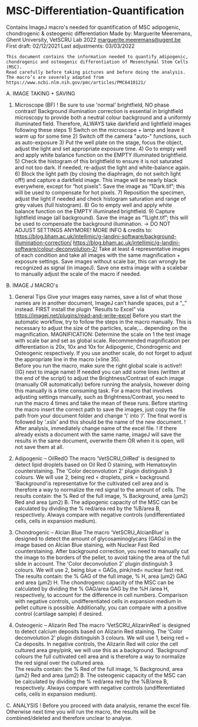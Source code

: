 # MSC-Differentiation-Quantification
Contains ImageJ macro's needed for quantification of MSC adipogenic, chondrogenic &amp; osteogenic differentiation
Made by: 	Marguerite Meeremans, Ghent University, VetSCRU Lab 2022
		marguerite.meeremans@ugent.be
First draft: 		02/12/2021
Last adjustments:	03/03/2022

	This document contains the information needed to quantify adipogenic, chondrogenic and osteogenic differentiation of Mesenchymal Stem Cells (MSC). 
	Read carefully before taking pictures and before doing the analysis.
	The macro’s are severely adapted from https://www.ncbi.nlm.nih.gov/pmc/articles/PMC6410121/

A. IMAGE TAKING + SAVING 
1. Microscope (BF)
	! Be sure to use 'normal' brightfield, NO phase contrast!
	Background illumination correction is essential  in brightfield microscopy to provide both a neutral colour background and a uniformly illuminated field.
		Therefore, ALWAYS take darkfield and lightfield images following these steps
			1) Switch on the microscope + lamp and leave it warm up for some time
			2) Switch off the camera "auto-" functions, such as auto-exposure
			3) Put the well plate on the stage, focus the object, adjust the light and set appropriate exposure time.
			4) Go to empty well and apply white balance function on the EMPTY illuminated brightfield.
			5) Check the histogram of this brightfield to ensure it is not saturated and not too dark. If needed, re-adjust the light and white-balance again.
			6) Block the light path (by closing the diaphragm, do not switch light off!) and capture a darkfield image. 
				This image will be nearly black everywhere, except for “hot pixels”.
				Save the image as “1Dark.tif”; this will be used to compensate for hot pixels.
			7) Reposition the specimen, adjust the light if needed and check histogram saturation and range of grey values (full histogram). 
			8) Go to empty well and apply white balance function on the EMPTY illuminated brightfield.
			9) Capture lightfield image (all background).
				Save the image as “1Light.tif”; this will be used to compensate the background illumination.
			-> DO NOT ADJUST SETTINGS ANYMORE!
	MORE INFO & credits to: 
		https://blog.bham.ac.uk/intellimic/g-landini-software/background-illumination-correction/
		https://blog.bham.ac.uk/intellimic/g-landini-software/colour-deconvolution-2/
	Take at least 4 representative images of each condition and take all images with the same magnification + exposure settings.
	Save images without scale bar, this can wrongly be recognized as signal (in imageJ).
	Save one extra image with a scalebar to manually adjust the scale of the macro if needed. 

B. IMAGE J MACRO's
1. General Tips
	Give your images easy names, save a list of what those names are in another document, ImageJ can’t handle spaces, put a “_” instead. 
	FIRST install the plugin "Results to Excel" via https://imagej.net/plugins/read-and-write-excel
	Before you start the automatic workflow, try to follow the steps in the macro manually. This is necessary to adjust the size of the particles, scale,... depending on the magnification. 
	MAGNIFICATION: Determine the scale on 1 the test image with scale bar and set as global scale.
		Recommended magnification per differentiation is 20x, 10x and 10x for Adipogenic, Chondrogenic and Osteogenic respectively.
		If you use another scale, do not forget to adjust the appropriate line in the macro (±line 35). 	
		Before you run the macro, make sure the right global scale is active!! ((G) next to image name)
	If needed you can add some lines (written at the end of the script) to adjust the Brightness/Contrast of each image (manually OR automatically) before running the analysis, however doing this manually is a time consuming task.
	For a macro that involves adjusting settings manually, such as Brightness/Contrast, you need to run the macro 4 times and take the mean of these runs.
	Before starting the macro insert the correct path to save the images, just copy the file path from your document folder and change ‘\’ into ‘/’. The final word is followed by ‘.xslx’ and this should be the name of the new document.
		! After analysis, immediately change name of the excel file.
		! If there already exists a document with the same name, imageJ will save the results in the same document, overwrite them OR when it is open, will not save them at all.

2. Adipogenic – OilRedO
	The macro ‘VetSCRU_OilRed’ is designed to detect lipid droplets based on Oil Red O staining, with Hematoxylin counterstaining. 
	The 'Color deconvolution 2' plugin distinguish 3 colours. We will use 2, being red = droplets, pink = background.
	'Background'is representative for the cultivated cell area and is therefore a way to normalize the red signal to the amount of cells.
	The results contain: the % Red of the full image, % Background, area (µm2) Red and area (µm2) B. The adipogenic capacity of the MSC can be calculated by dividing the % red/area red by the %B/area B, respectively.
	Always compare with negative controls (undifferentiated cells, cells in expansion medium).

3. Chondrogenic – Alcian Blue
	The macro ‘VetSCRU_AlcianBlue’ is designed to detect the amount of glycosaminoglycans (GAGs) in the image based on Alcian Blue staining, with Nuclear Fast Red counterstaining. 
	After background correction, you need to manually cut the image to the borders of the pellet, to avoid taking the area of the full slide in account. 
	The 'Color deconvolution 2' plugin distinguish 3 colours. We will use 2, being blue = GAGs, pink/red= nuclear fast red. 
	The results contain: the % GAG of the full image, % H, area (µm2) GAG and area (µm2) H. The chondrogenic capacity of the MSC can be calculated by dividing the % GAG/area GAG by the %H /area H, respectively, to account for the difference in cell numbers.
	Comparison with negative controls, undifferentiated cells in expansion medium in pellet culture is possible.
	Additionally, you can compare with a positive control (cartilage sample) if desired.

4. Osteogenic – Alizarin Red
	The macro ‘VetSCRU_AlizarinRed’ is designed to detect calcium deposits based on Alizarin Red staining. 
	The 'Color deconvolution 2' plugin distinguish 3 colours. We will use 1, being red = Ca deposits. In negative controls, the Alizarin Red will color the cell cultured area grey/pink, we will use this as a background.
	'Background' colours the full cultivated cell area and is therefore a way to normalize the red signal over the cultured area.	
	The results contain: the % Red of the full image, % Background, area (µm2) Red and area (µm2) B. The osteogenic capacity of the MSC can be calculated by dividing the % red/area red by the %B/area B, respectively.
	Always compare with negative controls (undifferentiated cells, cells in expansion medium).

C. ANALYSIS
! Before you proceed with data analysis, rename the excel file. Otherwise next time you will run the macro, the results will be combined/deleted and therefore unclear to analyse.
